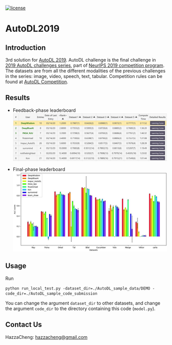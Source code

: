 [![license](https://img.shields.io/badge/license-GPL%203.0-green.svg)](https://github.com/HazzaCheng/AutoDL2019/blob/master/LICENSE)

# AutoDL2019

## Introduction

3rd solution for [AutoDL 2019](https://autodl.chalearn.org/neurips2019). AutoDL challenge is the final challenge in [2019 AutoDL challenges series](https://autodl.chalearn.org/), part of [NeurIPS 2019 competition program](https://neurips.cc/Conferences/2019/CallForCompetitions). The datasets are from all the different modalities of the previous challenges in the series: image, video, speech, text, tabular. Competition rules can be found at [AutoDL Competition](https://autodl.lri.fr/competitions/162).

## Results

- Feedback-phase leaderboard
![img](./feedback_phase.png)

- Final-phase leaderboard
![img](./final_phase.png)

## Usage

Run

```
python run_local_test.py -dataset_dir=./AutoDL_sample_data/DEMO -code_dir=./AutoDL_sample_code_submission
```

You can change the argument `dataset_dir` to other datasets, and change the argument `code_dir` to the directory containing this code (`model.py`).

## Contact Us

HazzaCheng: [hazzacheng@gmail.com](mailto:hazzacheng@gmail.com)
